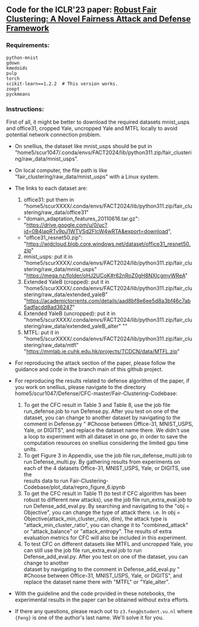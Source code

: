 ## Code for the ICLR'23 paper: [Robust Fair Clustering: A Novel Fairness Attack and Defense Framework](https://arxiv.org/pdf/2210.01953.pdf)

### Requirements:
```
python-mnist
gdown
kmedoids
pulp
torch
scikit-learn==1.2.2  # This version works.
zoopt
pyckmeans
```

### Instructions:
First of all, it might be better to download the required datasets mnist_usps and office31, cropped Yale, uncropped Yale and MTFL locally to avoid potential network connection problem. 
  - On snellius, the dataset like mnist_usps should be put in "home5/scur1047/.conda/envs/FACT2024/lib/python311.zip/fair_clustering/raw_data/mnist_usps".
  - On local computer, the file path is like "fair_clustering/raw_data/mnist_usps" with a Linux system.
  - The links to each dataset are:
    1. office31: put them in "home5/scurXXXX/.conda/envs/FACT2024/lib/python311.zip/fair_clustering/raw_data/office31"
      - "domain_adaptation_features_20110616.tar.gz": "https://drive.google.com/u/0/uc?id=0B4IapRTv9pJ1WTVSd2FIcW4wRTA&export=download",
      - "office31_resnet50.zip": "https://wjdcloud.blob.core.windows.net/dataset/office31_resnet50.zip"
    2. mnist_usps: put it in "home5/scurXXXX/.conda/envs/FACT2024/lib/python311.zip/fair_clustering/raw_data/mnist_usps"
         "https://mega.nz/folder/oHJ2UCoK#r62nRoZ0gH8NXIcgmyWReA"
    3. Extended YaleB (cropped): put it in "home5/scurXXXX/.conda/envs/FACT2024/lib/python311.zip/fair_clustering/raw_data/extended_yaleB"
         "https://academictorrents.com/details/aad8bf8e6ee5d8a3bf46c7ab5adfacdd8ad36247"
    4. Extended YaleB (uncropped): put it in "home5/scurXXXX/.conda/envs/FACT2024/lib/python311.zip/fair_clustering/raw_data/extended_yaleB_alter"
         ""
    5. MTFL: put it in "home5/scurXXXX/.conda/envs/FACT2024/lib/python311.zip/fair_clustering/raw_data/mtfl"
         "https://mmlab.ie.cuhk.edu.hk/projects/TCDCN/data/MTFL.zip"
        
- For reproducing the attack section of the paper, please follow the guidance and code in the branch main of this github project.

- For reproducing the results related to defense algorithm of the paper, if you work on snellius, please navigate to the directory home5/scur1047/Defense/CFC-master/Fair-Clustering-Codebase:
  1. To get the CFC result in Table 3 and Table 8, use the job file run_defense.job to run Defense.py. After you test on one of the dataset, you can change to another dataset by navigating to the comment in 
     Defense.py " #Choose between Office-31, MNIST_USPS, Yale, or DIGITS", and replace the dataset name there. We didn't use a loop to experiment with all dataset in one go, in order to save the computation 
     resources on snellius considering the limited gpu time units.
  2. To get Figure 3 in Appendix, use the job file run_defense_multi.job to run Defense_multi.py. By gathering results from experiments on each of the 4 datasets Office-31, MNIST_USPS, Yale, or DIGITS, use the   
     results data to run Fair-Clustering-Codebase/plot_data/repro_figure_6.ipynb
  3. To get the CFC result in Table 11 (to test if CFC algorithm has been robust to different new attacks), use the job file run_extra_eval.job to run Defense_add_eval.py. By searching and navigating to the "obj 
     = Objective", you can change the type of attack there. i.e. In obj = Objective(attack_min_cluster_ratio, dim), the attack type is "attack_min_cluster_ratio", you can change it to "combined_attack" or 
     "attack_balance" or "attack_entropy". The results of extra evaluation metrics for CFC will also be included in this experiment.
  4. To test CFC on different datasets like MTFL and uncropped Yale, you can still use the job file run_extra_eval.job to run Defense_add_eval.py. After you test on one of the dataset, you can change to another  
     dataset by navigating to the comment in Defense_add_eval.py " #Choose between Office-31, MNIST_USPS, Yale, or DIGITS", and replace the dataset name there with "MTFL" or "Yale_alter". 

- With the guideline and the code provided in these notebooks, the experimental results in the paper can be obtained without extra efforts.
- If there any questions, please reach out to ```z3.feng@student.vu.nl``` where ```{Feng}``` is one of the author's last name. We'll solve it for you.
